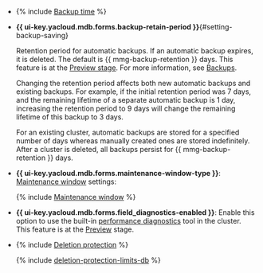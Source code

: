 - {% include [Backup time](../../_includes/mdb/console/backup-time.md) %}

- **{{ ui-key.yacloud.mdb.forms.backup-retain-period }}**{#setting-backup-saving}

  Retention period for automatic backups. If an automatic backup expires, it is deleted. The default is {{ mmg-backup-retention }} days. This feature is at the [Preview stage](../../overview/concepts/launch-stages.md). For more information, see [Backups](../../managed-mongodb/concepts/backup.md).


  Changing the retention period affects both new automatic backups and existing backups. For example, if the initial retention period was 7 days, and the remaining lifetime of a separate automatic backup is 1 day, increasing the retention period to 9 days will change the remaining lifetime of this backup to 3 days.

  For an existing cluster, automatic backups are stored for a specified number of days whereas manually created ones are stored indefinitely. After a cluster is deleted, all backups persist for {{ mmg-backup-retention }} days.

- **{{ ui-key.yacloud.mdb.forms.maintenance-window-type }}**: [Maintenance window](../../managed-mongodb/concepts/maintenance.md) settings:

    {% include [Maintenance window](console/maintenance-window-description.md) %}


- **{{ ui-key.yacloud.mdb.forms.field_diagnostics-enabled }}**: Enable this option to use the built-in [performance diagnostics](../../managed-mongodb/operations/performance-diagnostics.md) tool in the cluster. This feature is at the [Preview](../../overview/concepts/launch-stages.md) stage.

- {% include [Deletion protection](console/deletion-protection.md) %}

    {% include [deletion-protection-limits-db](deletion-protection-limits-db.md) %}

